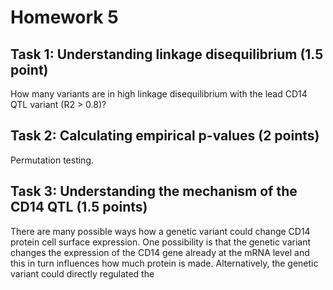 # Homework 5

## Task 1: Understanding linkage disequilibrium (1.5 point)
How many variants are in high linkage disequilibrium with the lead CD14 QTL variant (R2 > 0.8)?

## Task 2: Calculating empirical p-values (2 points)
Permutation testing.

## Task 3: Understanding the mechanism of the CD14 QTL (1.5 points)
There are many possible ways how a genetic variant could change CD14 protein cell surface expression. One possibility is that the genetic variant changes the expression of the CD14 gene already at the mRNA level and this in turn influences how much protein is made. Alternatively, the genetic variant could directly regulated the 


<!--stackedit_data:
eyJoaXN0b3J5IjpbLTE5Mjk3Mzk0ODFdfQ==
-->